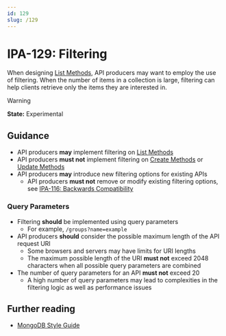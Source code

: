```yaml
---
id: 129
slug: /129
---
```


# IPA-129: Filtering

When designing [List Methods](0105.md), API producers may want to employ the use
of filtering. When the number of items in a collection is large, filtering can
help clients retrieve only the items they are interested in.

> [!WARNING]  
> **State:** Experimental

## Guidance

- API producers **may** implement filtering on [List Methods](0105.md)
- API producers **must not** implement filtering on [Create Methods](0106.md) or
  [Update Methods](0107.md)
- API producers **may** introduce new filtering options for existing APIs
  - API producers **must not** remove or modify existing filtering options, see
    [IPA-116: Backwards Compatibility](0116.md)

### Query Parameters

- Filtering **should** be implemented using query parameters
  - For example, `/groups?name=example`
- API producers **should** consider the possible maximum length of the API
  request URI
  - Some browsers and servers may have limits for URI lengths
  - The maximum possible length of the URI **must not** exceed 2048 characters
    when all possible query parameters are combined
- The number of query parameters for an API **must not** exceed 20
  - A high number of query parameters may lead to complexities in the filtering
    logic as well as performance issues

## Further reading

- [MongoDB Style Guide](https://www.mongodb.com/docs/meta/style-guide/)
